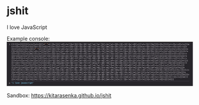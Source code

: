 # jshit
I love JavaScript

Example console: 
![Converting example](image.png)

Sandbox: https://kitarasenka.github.io/jshit
